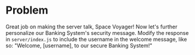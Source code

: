 # Problem
Great job on making the server talk, Space Voyager! Now let's further personalize our Banking System's security message. Modify the response in `server/index.js` to include the username in the welcome message, like so: "Welcome, [username], to our secure Banking System!"
